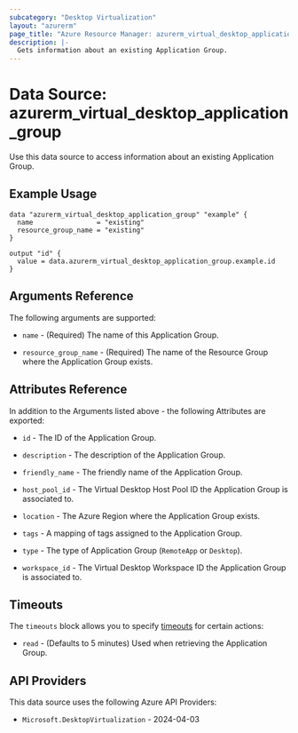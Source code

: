 ```yaml
---
subcategory: "Desktop Virtualization"
layout: "azurerm"
page_title: "Azure Resource Manager: azurerm_virtual_desktop_application_group"
description: |-
  Gets information about an existing Application Group.
---
```


# Data Source: azurerm_virtual_desktop_application_group

Use this data source to access information about an existing Application Group.

## Example Usage

```hcl
data "azurerm_virtual_desktop_application_group" "example" {
  name                = "existing"
  resource_group_name = "existing"
}

output "id" {
  value = data.azurerm_virtual_desktop_application_group.example.id
}
```

## Arguments Reference

The following arguments are supported:

* `name` - (Required) The name of this Application Group.

* `resource_group_name` - (Required) The name of the Resource Group where the Application Group exists.

## Attributes Reference

In addition to the Arguments listed above - the following Attributes are exported: 

* `id` - The ID of the Application Group.

* `description` - The description of the Application Group.

* `friendly_name` - The friendly name of the Application Group.

* `host_pool_id` - The Virtual Desktop Host Pool ID the Application Group is associated to.

* `location` - The Azure Region where the Application Group exists.

* `tags` - A mapping of tags assigned to the Application Group.

* `type` - The type of Application Group (`RemoteApp` or `Desktop`).

* `workspace_id` - The Virtual Desktop Workspace ID the Application Group is associated to.

## Timeouts

The `timeouts` block allows you to specify [timeouts](https://www.terraform.io/language/resources/syntax#operation-timeouts) for certain actions:

* `read` - (Defaults to 5 minutes) Used when retrieving the Application Group.

## API Providers
<!-- This section is generated, changes will be overwritten -->
This data source uses the following Azure API Providers:

* `Microsoft.DesktopVirtualization` - 2024-04-03
